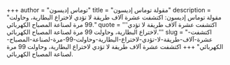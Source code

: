 +++
author = "توماس إديسون"
title = "مقولة توماس إديسون"
description = "مقولة توماس إديسون: اكتشفت عشرة آلاف طريقة لا تؤدي لاختراع البطارية، وحاولت 99 مرة لصناعة المصباح الكهربائي."
quote = '''اكتشفت عشرة آلاف طريقة لا تؤدي لاختراع البطارية، وحاولت 99 مرة لصناعة المصباح الكهربائي.'''
slug = "اكتشفت-عشرة-آلاف-طريقة-لا-تؤدي-لاختراع-البطارية-وحاولت-99-مرة-لصناعة-المصباح-الكهربائي"
+++
اكتشفت عشرة آلاف طريقة لا تؤدي لاختراع البطارية، وحاولت 99 مرة لصناعة المصباح الكهربائي.
